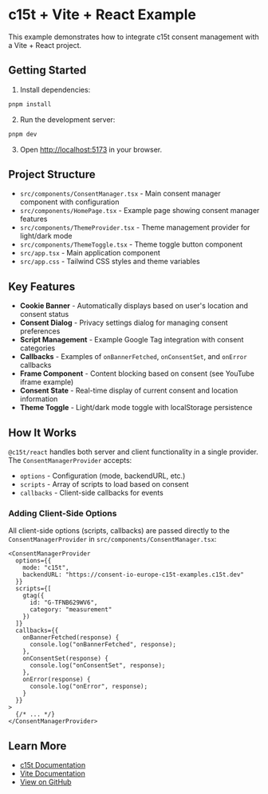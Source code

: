 # c15t + Vite + React Example

This example demonstrates how to integrate c15t consent management with a Vite + React project.

## Getting Started

1. Install dependencies:

```bash
pnpm install
```

2. Run the development server:

```bash
pnpm dev
```

3. Open [http://localhost:5173](http://localhost:5173) in your browser.

## Project Structure

- `src/components/ConsentManager.tsx` - Main consent manager component with configuration
- `src/components/HomePage.tsx` - Example page showing consent manager features
- `src/components/ThemeProvider.tsx` - Theme management provider for light/dark mode
- `src/components/ThemeToggle.tsx` - Theme toggle button component
- `src/app.tsx` - Main application component
- `src/app.css` - Tailwind CSS styles and theme variables

## Key Features

- **Cookie Banner** - Automatically displays based on user's location and consent status
- **Consent Dialog** - Privacy settings dialog for managing consent preferences
- **Script Management** - Example Google Tag integration with consent categories
- **Callbacks** - Examples of `onBannerFetched`, `onConsentSet`, and `onError` callbacks
- **Frame Component** - Content blocking based on consent (see YouTube iframe example)
- **Consent State** - Real-time display of current consent and location information
- **Theme Toggle** - Light/dark mode toggle with localStorage persistence

## How It Works

`@c15t/react` handles both server and client functionality in a single provider. The `ConsentManagerProvider` accepts:

- `options` - Configuration (mode, backendURL, etc.)
- `scripts` - Array of scripts to load based on consent
- `callbacks` - Client-side callbacks for events

### Adding Client-Side Options

All client-side options (scripts, callbacks) are passed directly to the `ConsentManagerProvider` in `src/components/ConsentManager.tsx`:

```tsx
<ConsentManagerProvider
  options={{
    mode: "c15t",
    backendURL: "https://consent-io-europe-c15t-examples.c15t.dev"
  }}
  scripts={[
    gtag({
      id: "G-TFNB629WV6",
      category: "measurement"
    })
  ]}
  callbacks={{
    onBannerFetched(response) {
      console.log("onBannerFetched", response);
    },
    onConsentSet(response) {
      console.log("onConsentSet", response);
    },
    onError(response) {
      console.log("onError", response);
    }
  }}
>
  {/* ... */}
</ConsentManagerProvider>
```

## Learn More

- [c15t Documentation](https://c15t.com/docs/frameworks/react/quickstart)
- [Vite Documentation](https://vite.dev)
- [View on GitHub](https://github.com/c15t/examples)
